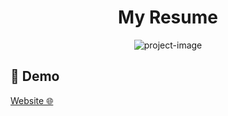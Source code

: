 <h1 align="center" id="title">My Resume</h1>

<p align="center"><img src="https://socialify.git.ci/suryanoyal/suryanoyal.github.io/image?font=Jost&amp;name=1&amp;owner=1&amp;pattern=Solid&amp;theme=Dark" alt="project-image"></p>

<h2>🚀 Demo</h2>

[Website 🌐](https://suryanoyal.live)
